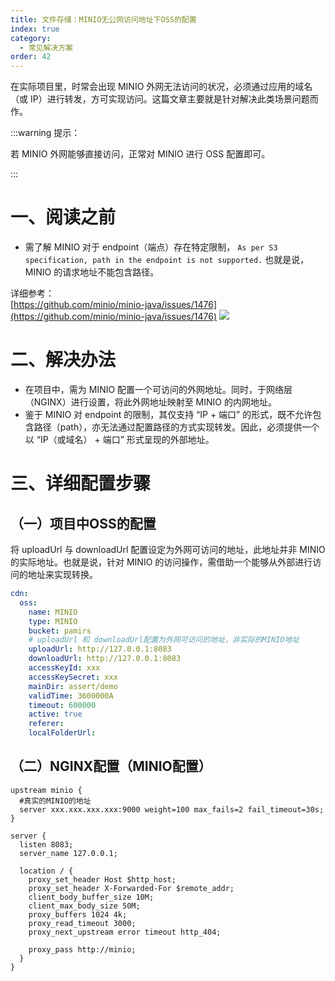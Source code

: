 ```yaml
---
title: 文件存储：MINIO无公网访问地址下OSS的配置
index: true
category:
  - 常见解决方案
order: 42
---
```


在实际项目里，时常会出现 MINIO 外网无法访问的状况，必须通过应用的域名（或 IP）进行转发，方可实现访问。这篇文章主要就是针对解决此类场景问题而作。

:::warning  提示：

若 MINIO 外网能够直接访问，正常对 MINIO 进行 OSS 配置即可。

:::

# 一、阅读之前
+ 需了解 MINIO 对于 endpoint（端点）存在特定限制， `As per S3 specification, path in the endpoint is not supported.`  也就是说，MINIO 的请求地址不能包含路径。

详细参考：  
[https://github.com/minio/minio-java/issues/1476](https://github.com/minio/minio-java/issues/1476)
![](https://oinone-jar.oss-cn-zhangjiakou.aliyuncs.com/welcome-document/Development/CommonSolutions/minIo-1024x667-20250530144824786.png)

# 二、解决办法
+  在项目中，需为 MINIO 配置一个可访问的外网地址。同时，于网络层（NGINX）进行设置，将此外网地址映射至 MINIO 的内网地址。
+ 鉴于 MINIO 对 endpoint 的限制，其仅支持 “IP + 端口” 的形式，既不允许包含路径（path），亦无法通过配置路径的方式实现转发。因此，必须提供一个以 “IP（或域名） + 端口” 形式呈现的外部地址。

# 三、详细配置步骤
## （一）项目中OSS的配置
将 uploadUrl 与 downloadUrl 配置设定为外网可访问的地址，此地址并非 MINIO 的实际地址。也就是说，针对 MINIO 的访问操作，需借助一个能够从外部进行访问的地址来实现转换。

```yaml
cdn:
  oss:
    name: MINIO
    type: MINIO
    bucket: pamirs
    # uploadUrl 和 downloadUrl配置为外网可访问的地址，非实际的MINIO地址
    uploadUrl: http://127.0.0.1:8083
    downloadUrl: http://127.0.0.1:8083
    accessKeyId: xxx
    accessKeySecret: xxx
    mainDir: assert/demo
    validTime: 3600000A
    timeout: 600000
    active: true
    referer:
    localFolderUrl:
```

## （二）NGINX配置（MINIO配置）

```nginx
upstream minio {
  #真实的MINIO的地址
  server xxx.xxx.xxx.xxx:9000 weight=100 max_fails=2 fail_timeout=30s;
}

server {
  listen 8083;
  server_name 127.0.0.1;

  location / {
    proxy_set_header Host $http_host;
    proxy_set_header X-Forwarded-For $remote_addr;
    client_body_buffer_size 10M;
    client_max_body_size 50M;
    proxy_buffers 1024 4k;
    proxy_read_timeout 3000;
    proxy_next_upstream error timeout http_404;

    proxy_pass http://minio;
  }
}
```

